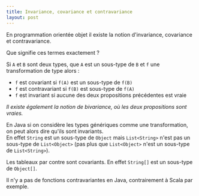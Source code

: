 ```yaml
---
title: Invariance, covariance et contravariance
layout: post
---
```


En programmation orientée objet il existe la notion d'invariance, covariance et contravariance.

Que signifie ces termes exactement ?

Si `A` et `B` sont deux types, que `A` est un sous-type de `B` et `f` une transformation de type alors :

  - `f` est covariant si `f(A)` est un sous-type de `f(B)`
  - `f` est contravariant si `f(B)` est sous-type de `f(A)`
  - `f` est invariant si aucune des deux propositions précédentes est vraie

_Il existe également la notion de bivariance, où les deux propositions sont vraies._

En Java si on considère les types génériques comme une transformation, on peut alors dire qu'ils sont invariants.  
En effet `String` est un sous-type de `Object` mais `List<String>` n'est pas un sous-type de `List<Object>` (pas plus 
que `List<Object>` n'est un sous-type de `List<String>`).

Les tableaux par contre sont covariants. En effet `String[]` est un sous-type de `Object[]`.

Il n'y a pas de fonctions contravariantes en Java, contrairement à Scala par exemple.
